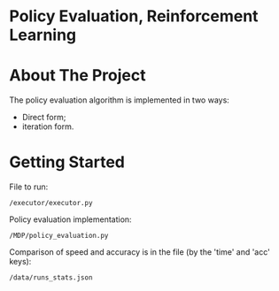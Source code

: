# Policy Evaluation, Reinforcement Learning

# About The Project

The policy evaluation algorithm is implemented in two ways:

- Direct form;
- iteration form.


# Getting Started

File to run: 

    /executor/executor.py

Policy evaluation implementation: 

    /MDP/policy_evaluation.py

Comparison of speed and accuracy is in the file (by the 'time' and 'acc' keys):

    /data/runs_stats.json
